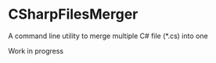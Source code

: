 # CSharpFilesMerger
A command line utility to merge multiple C# file (*.cs) into one

Work in progress
